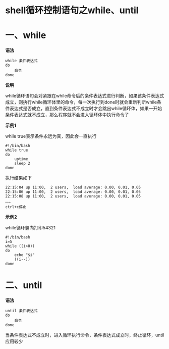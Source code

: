 # shell循环控制语句之while、until

# 一、while

**语法**

```shell
while 条件表达式
do
	命令
done
```



**说明**

while循环语句会对紧跟在while命令后的条件表达式进行判断，如果该条件表达式成立，则执行while循环体里的命令，每一次执行到done时就会重新判断while条件表达式是否成立，直到条件表达式不成立时才会跳出while循环体，如果一开始条件表达式就不成立，那么程序就不会进入循环体中执行命令了



**示例1**

while true表示条件永远为真，因此会一直执行

```shell
#!/bin/bash
while true
do
	uptime
	sleep 2
done	
```

执行结果如下

```shell
22:15:04 up 11:00,  2 users,  load average: 0.00, 0.01, 0.05
22:15:06 up 11:00,  2 users,  load average: 0.00, 0.01, 0.05
22:15:08 up 11:00,  2 users,  load average: 0.00, 0.01, 0.05
。。。
ctrl+c停止 
```



**示例2**

while循环竖向打印54321

```shell
#!/bin/bash
i=5
while ((i>0))
do
    echo "$i"
    ((i--))
done
```





# 二、until

**语法**

```shell
until 条件表达式
do
	命令
done	
```



当条件表达式不成立时，进入循环执行命令，条件表达式成立时，终止循环，until应用较少


